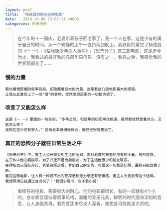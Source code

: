 ```yaml
---
layout: post
title:  "杨德昌的那些经典电影"
date:   2016-10-08 13:07:11 +0800
categories: 所思所想
---
```


> 在今年的十一国庆，老婆带着孩子回老家了，我一个人在家，这是少有的属于自己的时间，从一个安静的上午一直持续到晚上，我默默的看完了杨德昌的《一 一》;《枯岭街少年杀人事件》;《恐怖分子》这三部电影，这是迄今为止，我看过的最好看的几部华语电影，没有之一，看完之后，我感觉我的世界观都变了......

### 慢的力量

	看似缓慢舒缓的叙事背后，却隐藏着巨大的力量，这是看这几部电影最大的感受。
	让我从此喜欢上了一切"慢"的事物，突然发现周围的一切都协调了。

### 改变了又能怎么样

	这是《一 一》里面的一句台词，“多年之后，和当年的初恋再次相遇，虽然都依然爱着对方，又能怎么样？
	我现在至少还有家人。” 这场景本身慢慢体会，就已经很有意思了。

### 真正的恐怖分子就在日常生活之中

	《恐怖分子》中，男主人公长期受到生活的压抑，面对老婆的离去和朋友的小看，依然隐忍。
	在工作中他心胸狭窄，为了升迁不惜出卖朋友，为了生活他很少和朋友联系。
	在得知自己没有升迁，老婆背叛之后，梦到自己的复仇，可惜这一切都是幻想，最终只能自我了断。
	看完这部电影，让人有一种说不出的苍凉感和无力感还有恐惧感，男主人为何会有这个结局。
	我想导演已经通过台词说了："我很少看书，也不看小说"

> 看杨导的电影，需要极大的耐心，他的电影都很长，有的一部就有4个小时。白水煮豆腐似得叙事风格，温暖的音乐元素，鲜明的时代感和深刻的哲思，让人身临其境，看完意犹未尽发人深省，我想这可能就是大师吧。